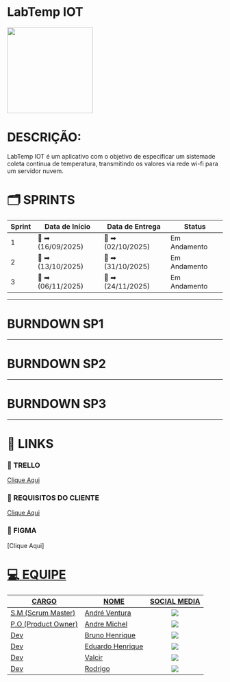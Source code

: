 # LabTemp IOT
<img src="../Projeto-ABP/logo/logo.png" width="200" height="200">

<h1>DESCRIÇÃO:</h1>    
LabTemp IOT é um aplicativo com o objetivo de especificar um sistemade coleta continua de temperatura, transmitindo os valores via rede wi-fi para um servidor nuvem.
</div>

# 🗂️ SPRINTS
| Sprint | Data de Início | Data de Entrega | Status  |
|--------|----------------|-----------------|---------|
|  1     | :calendar: ➡ (16/09/2025) | 📆 ➡ (02/10/2025) |  Em Andamento |
|  2     | :calendar: ➡ (13/10/2025) | 📆 ➡ (31/10/2025) |  Em Andamento |
|  3     | :calendar: ➡ (06/11/2025) | 📆 ➡ (24/11/2025) |  Em Andamento |

---



# BURNDOWN SP1
 <div align = center>
 </div>

-----------------------------------------------------------------------------------

# BURNDOWN SP2
 <div align = center>
 </div>

-----------------------------------------------------------------------------------

# BURNDOWN SP3
 <div align = center>
 </div>

-----------------------------------------------------------------------------------

# 🔗 LINKS

### 🧮 TRELLO 
[Clique Aqui]()

### 📖 REQUISITOS DO CLIENTE
[Clique Aqui]()

### 🎨 FIGMA
[Clique Aqui]<a target="_blank" href="https://www.figma.com/design/y0pcSNOmPBO2klzKAnKfZT/Untitled?node-id=0-1&p=f&t=GzqOL1SNGfxnOhwj-0">

# :computer: EQUIPE

|CARGO | NOME| SOCIAL MEDIA |
|------|-----|:--------------:|
| S.M (Scrum Master) |   André Ventura   |     <a target="_blank" href="https://github.com/AndreHVentura"><img  src="https://skillicons.dev/icons?i=github"></a>|
| P.O (Product Owner)     |   Andre Michel   |     <a target="_blank" href="https://github.com/andremc331"><img  src="https://skillicons.dev/icons?i=github"></a>| 
| Dev     |   Bruno Henrique   |     <a target="_blank" href="https://github.com/BrunoHenrique258"><img  src="https://skillicons.dev/icons?i=github"></a>|  
| Dev     |   Eduardo Henrique  |     <a target="_blank" href="https://github.com/EduardoBrito2"><img src="https://skillicons.dev/icons?i=github"></a>|  
| Dev     |   Valcir  |     <a target="_blank" href="https://github.com/valcir-jr"><img  src="https://skillicons.dev/icons?i=github"></a>|     
| Dev     |   Rodrigo   |     <a target="_blank" href="https://github.com/rodrigoaslima"><img  src="https://skillicons.dev/icons?i=github"></a>|  
